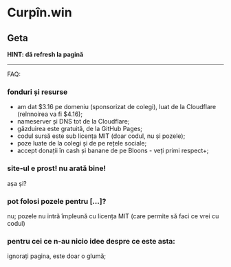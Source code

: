 # Curpîn.win
## Geta

<b>HINT: dă refresh la pagină</b>

---

FAQ:

### fonduri și resurse

- am dat \$3.16 pe domeniu (sponsorizat de colegi), luat de la Cloudflare (reînnoirea va fi \$4.16);
- nameserver și DNS tot de la Cloudflare;
- găzduirea este gratuită, de la GitHub Pages;
- codul sursă este sub licența MIT (doar codul, nu și pozele);
- poze luate de la colegi și de pe rețele sociale;
- accept donații în cash și banane de pe Bloons - veți primi respect+;

### site-ul e prost! nu arată bine!

așa și?

### pot folosi pozele pentru [...]?

nu; pozele nu intră împleună cu licența MIT (care permite să faci ce vrei cu codul)

### pentru cei ce n-au nicio idee despre ce este asta:

ignorați pagina, este doar o glumă;
